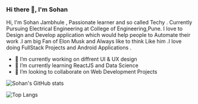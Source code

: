 ### Hi there 👋, I'm Sohan 

Hi, I'm Sohan Jambhule , Passionate learner and so called Techy . Currently Pursuing Electrical Engineering at College of Engineering,Pune. 
I love to Design and Develop application which would help people to Automate their work .I am big Fan of Elon Musk and Always like to think
Like him .I love doing FullStack Projects and Android Applications .


- 🔭 I’m currently working on diffrent UI & UX design
- 🌱 I’m currently learning ReactJS and Data Science 
- 👯 I’m looking to collaborate on Web Development Projects

![Sohan's GitHub stats](https://github-readme-stats.vercel.app/api?username=sohan2503001&show_icons=true&theme=tokyonight)

![Top Langs](https://github-readme-stats.vercel.app/api/top-langs/?username=sohan2503001&layout=compact&theme=tokyonight)


